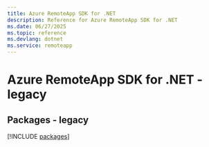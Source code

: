 ```yaml
---
title: Azure RemoteApp SDK for .NET
description: Reference for Azure RemoteApp SDK for .NET
ms.date: 06/27/2025
ms.topic: reference
ms.devlang: dotnet
ms.service: remoteapp
---
```

# Azure RemoteApp SDK for .NET - legacy
## Packages - legacy
[!INCLUDE [packages](remoteapp-index.md)]